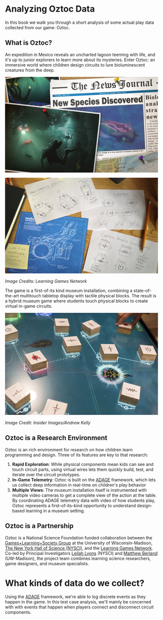 # Analyzing Oztoc Data

In this book we walk you through a short analysis of some actual play data collected from our game: Oztoc.

What is Oztoc?
--------------

An expedition in Mexico reveals an uncharted lagoon teeming with life, and it's up to junior explorers to learn more about its mysteries. Enter Oztoc: an immersive world where children design circuits to lure bioluminescent creatures from the deep.

![Newspaper headline that reads "New Species Discovered"](./assets/NewSpeciesDiscovered.jpg)

![A schematic of circuits](./assets/schematic.jpg)

*Image Credits: Learning Games Network*

The game is a first-of-its kind museum installation, combining a state-of-the-art multitouch tabletop display with tactile physical blocks. The result is a hybrid museum game where students touch physical blocks to create virtual in-game circuits.

![Image of the Oztoc table at NYSCI](./assets/table1.jpg)

*Image Credit: Insider Images/Andrew Kelly*

Oztoc is a Research Environment
-------------------------------

Oztoc is an rich environment for research on how children learn programming and design. Three of its features are key to that research:

1. **Rapid Exploration**: While physical components mean kids can see and touch circuit parts, using virtual wires lets them quickly build, test, and iterate over the circuit prototypes.
2. **In-Game Telemetry**: Oztoc is built on the [ADAGE](http://adageapi.org) framework, which lets us collect deep information in real-time on children's play behavior
3. **Multiple Views**: The museum installation itself is instrumented with multiple video cameras to get a complete view of the action at the table. By coordinating ADAGE telemetry data with video of how students play, Oztoc represents a first-of-its-kind opportunity to understand design-based learning in a museum setting.

Oztoc is a Partnership
------------------------------------

Oztoc is a National Science Foundation funded collaboration between the [Games+Learning+Society Group](http://gameslearningsociety.org/) at the University of Wisconsin-Madison, [The New York Hall of Science (NYSCI)](http://nysci.org/), and the [Learning Games Network](http://learninggamesnetwork.org/). Co-led by Principal Investigators [Leilah Lyons](http://www.cs.uic.edu/~llyons/) (NYSCI) and [Matthew Berland](http://gameslearningsociety.org/bio_matthew.php) (UW-Madison), the project team combines learning science researchers, game designers, and museum specialists.

# What kinds of data do we collect?

Using the [ADAGE](http://adageapi.org/) framework, we're able to log discrete events as they happen in the game. In this test case analysis, we'll mainly be concerned with with events that happen when players connect and disconnect circuit components.

